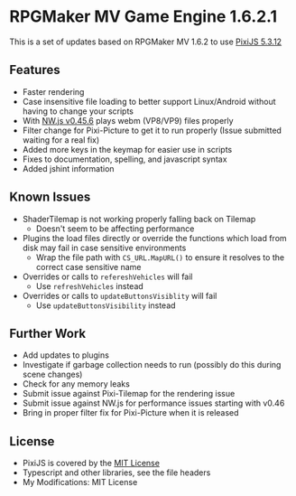 # RPGMaker MV Game Engine 1.6.2.1

This is a set of updates based on RPGMaker MV 1.6.2 to use [PixiJS 5.3.12](https://github.com/pixijs/pixi.js/releases/tag/v5.3.12)

## Features

- Faster rendering
- Case insensitive file loading to better support Linux/Android without having to change your scripts
- With [NW.js v0.45.6](https://dl.nwjs.io/v0.45.6/) plays webm (VP8/VP9) files properly
- Filter change for Pixi-Picture to get it to run properly (Issue submitted waiting for a real fix)
- Added more keys in the keymap for easier use in scripts
- Fixes to documentation, spelling, and javascript syntax
- Added jshint information

## Known Issues

- ShaderTilemap is not working properly falling back on Tilemap
  - Doesn't seem to be affecting performance
- Plugins the load files directly or override the functions which load from disk may fail in case sensitive environments
  - Wrap the file path with `CS_URL.MapURL()` to ensure it resolves to the correct case sensitive name
- Overrides or calls to `refereshVehicles` will fail
  - Use `refreshVehicles` instead
- Overrides or calls to `updateButtonsVisiblity` will fail
  - Use `updateButtonsVisibility` instead

## Further Work

- Add updates to plugins
- Investigate if garbage collection needs to run (possibly do this during scene changes)
- Check for any memory leaks
- Submit issue against Pixi-Tilemap for the rendering issue
- Submit issue against NW.js for performance issues starting with v0.46
- Bring in proper filter fix for Pixi-Picture when it is released

## License

- PixiJS is covered by the [MIT License](https://github.com/pixijs/pixi.js/blob/dev/LICENSE)
- Typescript and other libraries, see the file headers
- My Modifications: MIT License
